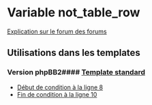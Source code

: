 # Variable not_table_row
[Explication sur le forum des forums](http://forum.forumactif.com/t294113-listing-des-variables#not_table_row)
## Utilisations dans les templates
### Version phpBB2#### [Template standard](subsilver/standard.md)
* [Début de condition à la ligne 8](../subsilver/standard.tpl#L8)
* [Fin de condition à la ligne 10](../subsilver/standard.tpl#L10)